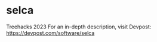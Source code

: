 # selca
Treehacks 2023
For an in-depth description, visit Devpost:
https://devpost.com/software/selca 

